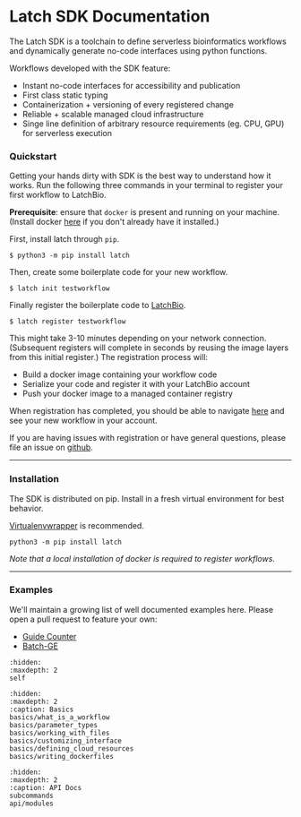 # Latch SDK Documentation

The Latch SDK is a toolchain to define serverless bioinformatics workflows and
dynamically generate no-code interfaces using python functions.

Workflows developed with the SDK feature:

  * Instant no-code interfaces for accessibility and publication
  * First class static typing
  * Containerization + versioning of every registered change
  * Reliable + scalable managed cloud infrastructure
  * Singe line definition of arbitrary resource requirements (eg. CPU, GPU) for serverless execution

### Quickstart

Getting your hands dirty with SDK is the best way to understand how it works.
Run the following three commands in your terminal to register your first
workflow to LatchBio.

**Prerequisite**: ensure that `docker` is present and running on your machine. 
(Install docker [here](https://docs.docker.com/get-docker/) if you don't already
have it installed.)

First, install latch through `pip`.

```
$ python3 -m pip install latch
```

Then, create some boilerplate code for your new workflow.

```
$ latch init testworkflow
```

Finally register the boilerplate code to [LatchBio](latch.bio).

```
$ latch register testworkflow
```

This might take 3-10 minutes depending on your network connection. (Subsequent
registers will complete in seconds by reusing the image layers from this initial
register.) The registration process will:

  * Build a docker image containing your workflow code
  * Serialize your code and register it with your LatchBio account
  * Push your docker image to a managed container registry

When registration has completed, you should be able to navigate
[here](https://console.latch.bio/workflows) and see your new workflow in your
account.

If you are having issues with registration or have general questions, please
file an issue on [github](https://github.com/latchbio/latch).

---

### Installation

The SDK is distributed on pip. Install in a fresh virtual environment for best
behavior. 

[Virtualenvwrapper]() is recommended.

```
python3 -m pip install latch
```

_Note that a local installation of docker is required to register workflows_.

---

### Examples

We'll maintain a growing list of well documented examples here. Please open a
pull request to feature your own:

  * [Guide Counter](https://github.com/latchbio/wf-guide_counter)
  * [Batch-GE](https://github.com/latchbio/wf-batch_ge)


```{toctree}
:hidden:
:maxdepth: 2
self
```

```{toctree}
:hidden:
:maxdepth: 2
:caption: Basics
basics/what_is_a_workflow
basics/parameter_types
basics/working_with_files
basics/customizing_interface
basics/defining_cloud_resources
basics/writing_dockerfiles
```

```{toctree}
:hidden:
:maxdepth: 2
:caption: API Docs
subcommands
api/modules
```
